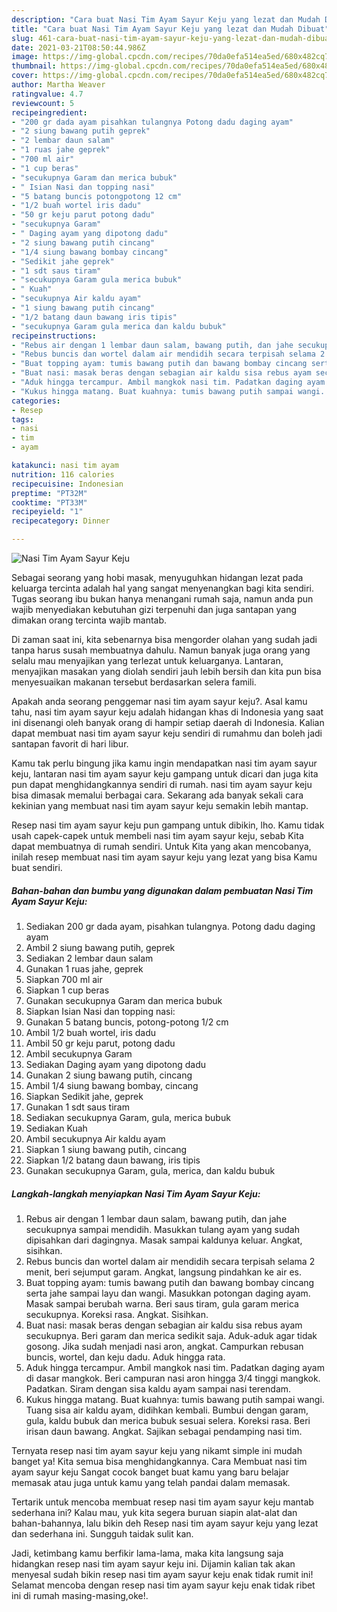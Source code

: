 ```yaml
---
description: "Cara buat Nasi Tim Ayam Sayur Keju yang lezat dan Mudah Dibuat"
title: "Cara buat Nasi Tim Ayam Sayur Keju yang lezat dan Mudah Dibuat"
slug: 461-cara-buat-nasi-tim-ayam-sayur-keju-yang-lezat-dan-mudah-dibuat
date: 2021-03-21T08:50:44.986Z
image: https://img-global.cpcdn.com/recipes/70da0efa514ea5ed/680x482cq70/nasi-tim-ayam-sayur-keju-foto-resep-utama.jpg
thumbnail: https://img-global.cpcdn.com/recipes/70da0efa514ea5ed/680x482cq70/nasi-tim-ayam-sayur-keju-foto-resep-utama.jpg
cover: https://img-global.cpcdn.com/recipes/70da0efa514ea5ed/680x482cq70/nasi-tim-ayam-sayur-keju-foto-resep-utama.jpg
author: Martha Weaver
ratingvalue: 4.7
reviewcount: 5
recipeingredient:
- "200 gr dada ayam pisahkan tulangnya Potong dadu daging ayam"
- "2 siung bawang putih geprek"
- "2 lembar daun salam"
- "1 ruas jahe geprek"
- "700 ml air"
- "1 cup beras"
- "secukupnya Garam dan merica bubuk"
- " Isian Nasi dan topping nasi"
- "5 batang buncis potongpotong 12 cm"
- "1/2 buah wortel iris dadu"
- "50 gr keju parut potong dadu"
- "secukupnya Garam"
- " Daging ayam yang dipotong dadu"
- "2 siung bawang putih cincang"
- "1/4 siung bawang bombay cincang"
- "Sedikit jahe geprek"
- "1 sdt saus tiram"
- "secukupnya Garam gula merica bubuk"
- " Kuah"
- "secukupnya Air kaldu ayam"
- "1 siung bawang putih cincang"
- "1/2 batang daun bawang iris tipis"
- "secukupnya Garam gula merica dan kaldu bubuk"
recipeinstructions:
- "Rebus air dengan 1 lembar daun salam, bawang putih, dan jahe secukupnya sampai mendidih. Masukkan tulang ayam yang sudah dipisahkan dari dagingnya. Masak sampai kaldunya keluar. Angkat, sisihkan."
- "Rebus buncis dan wortel dalam air mendidih secara terpisah selama 2 menit, beri sejumput garam. Angkat, langsung pindahkan ke air es."
- "Buat topping ayam: tumis bawang putih dan bawang bombay cincang serta jahe sampai layu dan wangi. Masukkan potongan daging ayam. Masak sampai berubah warna. Beri saus tiram, gula garam merica secukupnya. Koreksi rasa. Angkat. Sisihkan."
- "Buat nasi: masak beras dengan sebagian air kaldu sisa rebus ayam secukupnya. Beri garam dan merica sedikit saja. Aduk-aduk agar tidak gosong. Jika sudah menjadi nasi aron, angkat. Campurkan rebusan buncis, wortel, dan keju dadu. Aduk hingga rata."
- "Aduk hingga tercampur. Ambil mangkok nasi tim. Padatkan daging ayam di dasar mangkok. Beri campuran nasi aron hingga 3/4 tinggi mangkok. Padatkan. Siram dengan sisa kaldu ayam sampai nasi terendam."
- "Kukus hingga matang. Buat kuahnya: tumis bawang putih sampai wangi. Tuang sisa air kaldu ayam, didihkan kembali. Bumbui dengan garam, gula, kaldu bubuk dan merica bubuk sesuai selera. Koreksi rasa. Beri irisan daun bawang. Angkat. Sajikan sebagai pendamping nasi tim."
categories:
- Resep
tags:
- nasi
- tim
- ayam

katakunci: nasi tim ayam 
nutrition: 116 calories
recipecuisine: Indonesian
preptime: "PT32M"
cooktime: "PT33M"
recipeyield: "1"
recipecategory: Dinner

---
```



![Nasi Tim Ayam Sayur Keju](https://img-global.cpcdn.com/recipes/70da0efa514ea5ed/680x482cq70/nasi-tim-ayam-sayur-keju-foto-resep-utama.jpg)

Sebagai seorang yang hobi masak, menyuguhkan hidangan lezat pada keluarga tercinta adalah hal yang sangat menyenangkan bagi kita sendiri. Tugas seorang ibu bukan hanya menangani rumah saja, namun anda pun wajib menyediakan kebutuhan gizi terpenuhi dan juga santapan yang dimakan orang tercinta wajib mantab.

Di zaman  saat ini, kita sebenarnya bisa mengorder olahan yang sudah jadi tanpa harus susah membuatnya dahulu. Namun banyak juga orang yang selalu mau menyajikan yang terlezat untuk keluarganya. Lantaran, menyajikan masakan yang diolah sendiri jauh lebih bersih dan kita pun bisa menyesuaikan makanan tersebut berdasarkan selera famili. 



Apakah anda seorang penggemar nasi tim ayam sayur keju?. Asal kamu tahu, nasi tim ayam sayur keju adalah hidangan khas di Indonesia yang saat ini disenangi oleh banyak orang di hampir setiap daerah di Indonesia. Kalian dapat membuat nasi tim ayam sayur keju sendiri di rumahmu dan boleh jadi santapan favorit di hari libur.

Kamu tak perlu bingung jika kamu ingin mendapatkan nasi tim ayam sayur keju, lantaran nasi tim ayam sayur keju gampang untuk dicari dan juga kita pun dapat menghidangkannya sendiri di rumah. nasi tim ayam sayur keju bisa dimasak memalui berbagai cara. Sekarang ada banyak sekali cara kekinian yang membuat nasi tim ayam sayur keju semakin lebih mantap.

Resep nasi tim ayam sayur keju pun gampang untuk dibikin, lho. Kamu tidak usah capek-capek untuk membeli nasi tim ayam sayur keju, sebab Kita dapat membuatnya di rumah sendiri. Untuk Kita yang akan mencobanya, inilah resep membuat nasi tim ayam sayur keju yang lezat yang bisa Kamu buat sendiri.

<!--inarticleads1-->

##### Bahan-bahan dan bumbu yang digunakan dalam pembuatan Nasi Tim Ayam Sayur Keju:

1. Sediakan 200 gr dada ayam, pisahkan tulangnya. Potong dadu daging ayam
1. Ambil 2 siung bawang putih, geprek
1. Sediakan 2 lembar daun salam
1. Gunakan 1 ruas jahe, geprek
1. Siapkan 700 ml air
1. Siapkan 1 cup beras
1. Gunakan secukupnya Garam dan merica bubuk
1. Siapkan  Isian Nasi dan topping nasi:
1. Gunakan 5 batang buncis, potong-potong 1/2 cm
1. Ambil 1/2 buah wortel, iris dadu
1. Ambil 50 gr keju parut, potong dadu
1. Ambil secukupnya Garam
1. Sediakan  Daging ayam yang dipotong dadu
1. Gunakan 2 siung bawang putih, cincang
1. Ambil 1/4 siung bawang bombay, cincang
1. Siapkan Sedikit jahe, geprek
1. Gunakan 1 sdt saus tiram
1. Sediakan secukupnya Garam, gula, merica bubuk
1. Sediakan  Kuah
1. Ambil secukupnya Air kaldu ayam
1. Siapkan 1 siung bawang putih, cincang
1. Siapkan 1/2 batang daun bawang, iris tipis
1. Gunakan secukupnya Garam, gula, merica, dan kaldu bubuk




<!--inarticleads2-->

##### Langkah-langkah menyiapkan Nasi Tim Ayam Sayur Keju:

1. Rebus air dengan 1 lembar daun salam, bawang putih, dan jahe secukupnya sampai mendidih. Masukkan tulang ayam yang sudah dipisahkan dari dagingnya. Masak sampai kaldunya keluar. Angkat, sisihkan.
1. Rebus buncis dan wortel dalam air mendidih secara terpisah selama 2 menit, beri sejumput garam. Angkat, langsung pindahkan ke air es.
1. Buat topping ayam: tumis bawang putih dan bawang bombay cincang serta jahe sampai layu dan wangi. Masukkan potongan daging ayam. Masak sampai berubah warna. Beri saus tiram, gula garam merica secukupnya. Koreksi rasa. Angkat. Sisihkan.
1. Buat nasi: masak beras dengan sebagian air kaldu sisa rebus ayam secukupnya. Beri garam dan merica sedikit saja. Aduk-aduk agar tidak gosong. Jika sudah menjadi nasi aron, angkat. Campurkan rebusan buncis, wortel, dan keju dadu. Aduk hingga rata.
1. Aduk hingga tercampur. Ambil mangkok nasi tim. Padatkan daging ayam di dasar mangkok. Beri campuran nasi aron hingga 3/4 tinggi mangkok. Padatkan. Siram dengan sisa kaldu ayam sampai nasi terendam.
1. Kukus hingga matang. Buat kuahnya: tumis bawang putih sampai wangi. Tuang sisa air kaldu ayam, didihkan kembali. Bumbui dengan garam, gula, kaldu bubuk dan merica bubuk sesuai selera. Koreksi rasa. Beri irisan daun bawang. Angkat. Sajikan sebagai pendamping nasi tim.




Ternyata resep nasi tim ayam sayur keju yang nikamt simple ini mudah banget ya! Kita semua bisa menghidangkannya. Cara Membuat nasi tim ayam sayur keju Sangat cocok banget buat kamu yang baru belajar memasak atau juga untuk kamu yang telah pandai dalam memasak.

Tertarik untuk mencoba membuat resep nasi tim ayam sayur keju mantab sederhana ini? Kalau mau, yuk kita segera buruan siapin alat-alat dan bahan-bahannya, lalu bikin deh Resep nasi tim ayam sayur keju yang lezat dan sederhana ini. Sungguh taidak sulit kan. 

Jadi, ketimbang kamu berfikir lama-lama, maka kita langsung saja hidangkan resep nasi tim ayam sayur keju ini. Dijamin kalian tak akan menyesal sudah bikin resep nasi tim ayam sayur keju enak tidak rumit ini! Selamat mencoba dengan resep nasi tim ayam sayur keju enak tidak ribet ini di rumah masing-masing,oke!.

